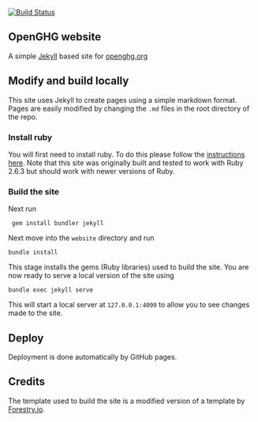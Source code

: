 [![Build Status](https://travis-ci.org/openghg/website.svg?branch=master)](https://travis-ci.org/openghg/website)

## OpenGHG website

A simple [Jekyll](https://jekyllrb.com/) based site for [openghg.org](https://www.openghg.org)

## Modify and build locally

This site uses Jekyll to create pages using a simple markdown format. Pages are easily modified by changing
the `.md` files in the root directory of the repo.

### Install ruby
You will first need to install ruby. To do this please follow the [instructions here](https://www.digitalocean.com/community/tutorials/how-to-install-ruby-on-rails-with-rbenv-on-ubuntu-18-04). Note that this site was originally built and tested to work with Ruby 2.6.3 but should work with newer versions of Ruby.

### Build the site 

Next run

` gem install bundler jekyll`

Next move into the `website` directory and run

`bundle install`

This stage installs the gems (Ruby libraries) used to build the site. You are now ready to serve a local version of the site using

`bundle exec jekyll serve`

This will start a local server at `127.0.0.1:4000` to allow you to see changes made to the site.

## Deploy

Deployment is done automatically by GitHub pages.

## Credits

The template used to build the site is a modified version of a template by [Forestry.io](https://github.com/forestryio/ubuild-jekyll).
